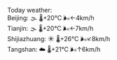 Today weather:  
Beijing: 🌫  🌡️+20°C 🌬️←4km/h  
Tianjin: 🌫  🌡️+20°C 🌬️←7km/h  
Shijiazhuang: ☀️   🌡️+26°C 🌬️↙8km/h  
Tangshan: ☁️   🌡️+21°C 🌬️↑6km/h  
